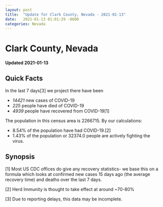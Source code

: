```yaml
---
layout: post
title:  "Update for Clark County, Nevada - 2021-01-13"
date:   2021-01-13 01:01:29 -0600
categories: Nevada
---
```


# Clark County, Nevada
#### Updated 2021-01-13

## Quick Facts

In the last 7 days[3] we project there have been
- *14421* new cases of COVID-19
- *225* people have died of COVID-19
- *4939* people have recovered from COVID-19[1]

The population in this census area is 2266715. By our calculations:
- 8.54% of the population have had COVID-19.[2]
- 1.43% of the population or 32374.0 people are actively fighting the virus.

## Synopsis




[1] Most US CDC offices do give any recovery statistics- we base this on a formula which looks at confirmed new cases
15 days ago (the average recovery time) and deaths over the last 7 days.

[2] Herd Immunity is thought to take effect at around ~70-80%

[3] Due to reporting delays, this data may be incomplete.
 
    